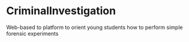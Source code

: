 # CriminalInvestigation
Web-based to platform to orient young students how to perform simple forensic experiments

